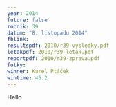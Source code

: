 ```yaml
---
year: 2014
future: false
rocnik: 39
datum: "8. listopadu 2014"
fblink: 
resultspdf: 2010/r39-vysledky.pdf
letakpdf: 2010/r39-letak.pdf
reportpdf: 2010/r39-zprava.pdf
fotky: 
winner: Karel Ptáček
wintime: 45.2
---
```

Hello